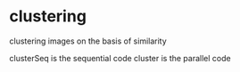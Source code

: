 # clustering
clustering images on the basis of similarity

clusterSeq is the sequential code
cluster is the parallel code
